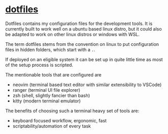 # [dotfiles](https://github.com/aMOPel/dotfiles)

Dotfiles contains my configuration files for the development tools.
It is currently built to work well on a ubuntu based linux distro,
but it could also be adapted to work on other linux distros or windows with WSL.

The term dotfiles stems from the convention on linux to
put configuration files in hidden folders, which start with a `.`.

If deployed on an eligible system it can be set up in quite little time 
as most of the setup process is scripted.

The mentionable tools that are configured are 
- neovim (terminal based text editor with similar extensibility to VSCode)
- ranger (terminal UI file explorer)
- zsh (shell, slightly fancier than bash)
- kitty (modern terminal emulator)

The benefits of choosing such a terminal heavy set of tools are:
- keyboard focused workflow, ergonomic, fast
- scriptability/automation of every task
